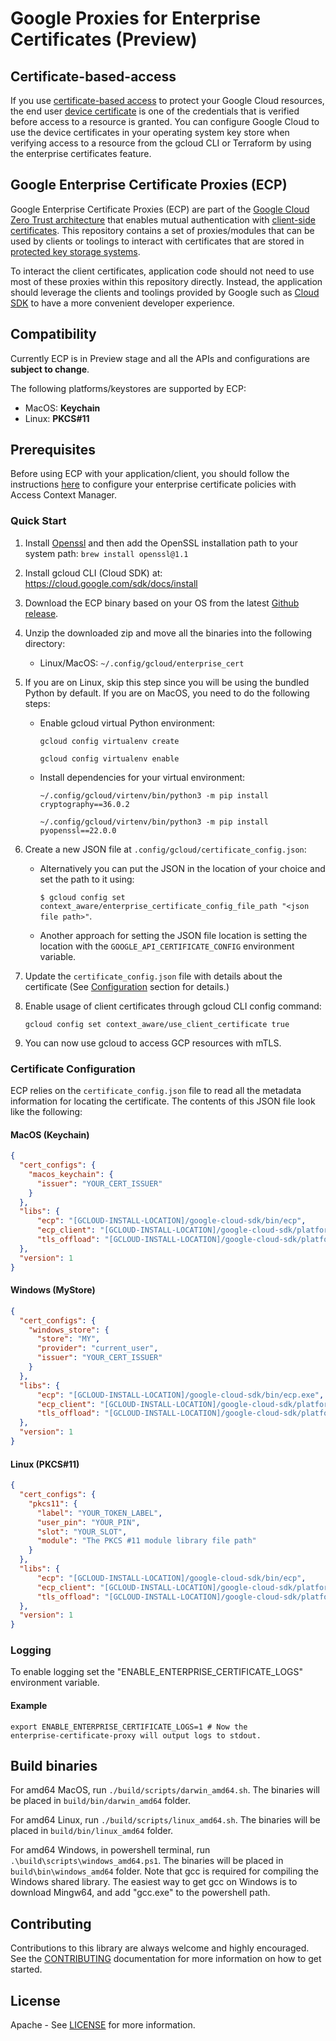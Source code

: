 # Google Proxies for Enterprise Certificates (Preview)

## Certificate-based-access

If you use [certificate-based access][cba] to protect your Google Cloud resources, the end user [device certificate][clientcert] is one of the credentials that is verified before access to a resource is granted. You can configure Google Cloud to use the device certificates in your operating system key store when verifying access to a resource from the gcloud CLI or Terraform by using the enterprise certificates feature.

## Google Enterprise Certificate Proxies (ECP)

Google Enterprise Certificate Proxies (ECP) are part of the [Google Cloud Zero Trust architecture][zerotrust] that enables mutual authentication with [client-side certificates][clientcert]. This repository contains a set of proxies/modules that can be used by clients or toolings to interact with certificates that are stored in [protected key storage systems][keystore].

To interact the client certificates, application code should not need to use most of these proxies within this repository directly. Instead, the application should leverage the clients and toolings provided by Google such as [Cloud SDK](https://cloud.google.com/sdk) to have a more convenient developer experience.

## Compatibility

Currently ECP is in Preview stage and all the APIs and configurations are **subject to change**.

The following platforms/keystores are supported by ECP:

- MacOS: __Keychain__
- Linux: __PKCS#11__

## Prerequisites

Before using ECP with your application/client, you should follow the instructions [here][enterprisecert] to configure your enterprise certificate policies with Access Context Manager. 

### Quick Start

1. Install [Openssl][openssl] and then add the OpenSSL installation path to your system path:
`brew install openssl@1.1`

1. Install gcloud CLI (Cloud SDK) at: https://cloud.google.com/sdk/docs/install

1. Download the ECP binary based on your OS from the latest [Github release](https://github.com/googleapis/enterprise-certificate-proxy/releases).

1. Unzip the downloaded zip and move all the binaries into the following directory:
    - Linux/MacOS: `~/.config/gcloud/enterprise_cert`

1. If you are on Linux, skip this step since you will be using the bundled Python by default. If you are on MacOS, you need to do the following steps:
    - Enable gcloud virtual Python environment:

      `gcloud config virtualenv create`

      `gcloud config virtualenv enable`

    - Install dependencies for your virtual environment:

      `~/.config/gcloud/virtenv/bin/python3 -m pip install cryptography==36.0.2`

      `~/.config/gcloud/virtenv/bin/python3 -m pip install pyopenssl==22.0.0`

1. Create a new JSON file at `.config/gcloud/certificate_config.json`:

    - Alternatively you can put the JSON in the location of your choice and set the path to it using:

      `$ gcloud config set context_aware/enterprise_certificate_config_file_path "<json file path>"`.

    - Another approach for setting the JSON file location is setting the location with the `GOOGLE_API_CERTIFICATE_CONFIG` environment variable.

1. Update the `certificate_config.json` file with details about the certificate (See [Configuration](#certificate-configutation) section for details.)

1. Enable usage of client certificates through gcloud CLI config command:
    ```
    gcloud config set context_aware/use_client_certificate true
    ```

1. You can now use gcloud to access GCP resources with mTLS.

### Certificate Configuration

ECP relies on the `certificate_config.json` file to read all the metadata information for locating the certificate. The contents of this JSON file look like the following:

#### MacOS (Keychain)

```json
{
  "cert_configs": {
    "macos_keychain": {
      "issuer": "YOUR_CERT_ISSUER"
    }
  },
  "libs": {
      "ecp": "[GCLOUD-INSTALL-LOCATION]/google-cloud-sdk/bin/ecp",
      "ecp_client": "[GCLOUD-INSTALL-LOCATION]/google-cloud-sdk/platform/enterprise-certificate/libecp.dylib",
      "tls_offload": "[GCLOUD-INSTALL-LOCATION]/google-cloud-sdk/platform/enterprise-certificate/libtls_offload.dylib"
  },
  "version": 1
}
```

#### Windows (MyStore)
```json
{
  "cert_configs": {
    "windows_store": {
      "store": "MY",
      "provider": "current_user",
      "issuer": "YOUR_CERT_ISSUER"
    }
  },
  "libs": {
      "ecp": "[GCLOUD-INSTALL-LOCATION]/google-cloud-sdk/bin/ecp.exe",
      "ecp_client": "[GCLOUD-INSTALL-LOCATION]/google-cloud-sdk/platform/enterprise-certificate/libecp.dll",
      "tls_offload": "[GCLOUD-INSTALL-LOCATION]/google-cloud-sdk/platform/enterprise-certificate/libtls_offload.dll"
  },
  "version": 1
}
```

#### Linux (PKCS#11)
```json
{
  "cert_configs": {
    "pkcs11": {
      "label": "YOUR_TOKEN_LABEL",
      "user_pin": "YOUR_PIN",
      "slot": "YOUR_SLOT",
      "module": "The PKCS #11 module library file path"
    }
  },
  "libs": {
      "ecp": "[GCLOUD-INSTALL-LOCATION]/google-cloud-sdk/bin/ecp",
      "ecp_client": "[GCLOUD-INSTALL-LOCATION]/google-cloud-sdk/platform/enterprise-certificate/libecp.so",
      "tls_offload": "[GCLOUD-INSTALL-LOCATION]/google-cloud-sdk/platform/enterprise-certificate//libtls_offload.so"
  },
  "version": 1
}
```

### Logging

To enable logging set the "ENABLE_ENTERPRISE_CERTIFICATE_LOGS" environment
variable.

#### Example

```
export ENABLE_ENTERPRISE_CERTIFICATE_LOGS=1 # Now the
enterprise-certificate-proxy will output logs to stdout.
```

## Build binaries

For amd64 MacOS, run `./build/scripts/darwin_amd64.sh`. The binaries will be placed in `build/bin/darwin_amd64` folder.

For amd64 Linux, run `./build/scripts/linux_amd64.sh`. The binaries will be placed in `build/bin/linux_amd64` folder.

For amd64 Windows, in powershell terminal, run `.\build\scripts\windows_amd64.ps1`. The binaries will be placed in `build\bin\windows_amd64` folder.
Note that gcc is required for compiling the Windows shared library. The easiest way to get gcc on Windows is to download Mingw64, and add "gcc.exe" to the powershell path.

## Contributing

Contributions to this library are always welcome and highly encouraged. See the [CONTRIBUTING](./CONTRIBUTING.md) documentation for more information on how to get started.

## License

Apache - See [LICENSE](./LICENSE) for more information.

[cba]: https://cloud.google.com/beyondcorp-enterprise/docs/securing-resources-with-certificate-based-access
[clientcert]: https://en.wikipedia.org/wiki/Client_certificate
[openssl]: https://wiki.openssl.org/index.php/Binaries
[keystore]: https://en.wikipedia.org/wiki/Key_management
[cloudsdk]: https://cloud.google.com/sdk
[enterprisecert]: https://cloud.google.com/access-context-manager/docs/enterprise-certificates
[zerotrust]: https://cloud.google.com/blog/topics/developers-practitioners/zero-trust-and-beyondcorp-google-cloud

